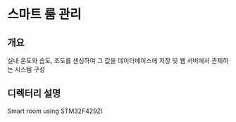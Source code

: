 스마트 룸 관리
=========

개요
----------
실내 온도와 습도, 조도를 센싱하여 그 값을 데이터베이스에 저장 및 웹 서버에서 관제하는 시스템 구성

디렉터리 설명
----------



Smart room using STM32F429ZI
